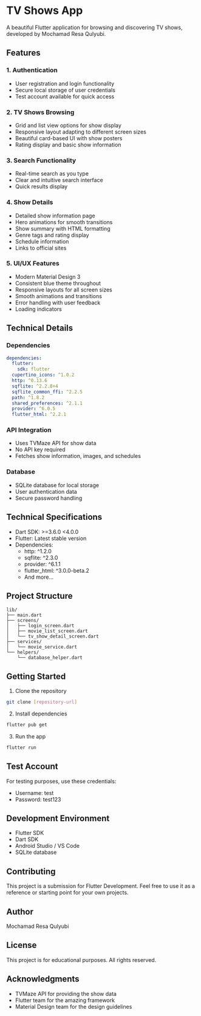 # TV Shows App

A beautiful Flutter application for browsing and discovering TV shows, developed by Mochamad Resa Qulyubi.

## Features

### 1. Authentication
- User registration and login functionality
- Secure local storage of user credentials
- Test account available for quick access

### 2. TV Shows Browsing
- Grid and list view options for show display
- Responsive layout adapting to different screen sizes
- Beautiful card-based UI with show posters
- Rating display and basic show information

### 3. Search Functionality
- Real-time search as you type
- Clear and intuitive search interface
- Quick results display

### 4. Show Details
- Detailed show information page
- Hero animations for smooth transitions
- Show summary with HTML formatting
- Genre tags and rating display
- Schedule information
- Links to official sites

### 5. UI/UX Features
- Modern Material Design 3
- Consistent blue theme throughout
- Responsive layouts for all screen sizes
- Smooth animations and transitions
- Error handling with user feedback
- Loading indicators

## Technical Details

### Dependencies
```yaml
dependencies:
  flutter:
    sdk: flutter
  cupertino_icons: ^1.0.2
  http: ^0.13.6
  sqflite: ^2.2.8+4
  sqflite_common_ffi: ^2.2.5
  path: ^1.8.2
  shared_preferences: ^2.1.1
  provider: ^6.0.5
  flutter_html: ^2.2.1
```

### API Integration
- Uses TVMaze API for show data
- No API key required
- Fetches show information, images, and schedules

### Database
- SQLite database for local storage
- User authentication data
- Secure password handling

## Technical Specifications

- Dart SDK: >=3.6.0 <4.0.0
- Flutter: Latest stable version
- Dependencies:
  - http: ^1.2.0
  - sqflite: ^2.3.0
  - provider: ^6.1.1
  - flutter_html: ^3.0.0-beta.2
  - And more...

## Project Structure

```
lib/
├── main.dart
├── screens/
│   ├── login_screen.dart
│   ├── movie_list_screen.dart
│   └── tv_show_detail_screen.dart
├── services/
│   └── movie_service.dart
└── helpers/
    └── database_helper.dart
```

## Getting Started

1. Clone the repository
```bash
git clone [repository-url]
```

2. Install dependencies
```bash
flutter pub get
```

3. Run the app
```bash
flutter run
```

## Test Account
For testing purposes, use these credentials:
- Username: test
- Password: test123

## Development Environment
- Flutter SDK
- Dart SDK
- Android Studio / VS Code
- SQLite database

## Contributing
This project is a submission for Flutter Development. Feel free to use it as a reference or starting point for your own projects.

## Author
Mochamad Resa Qulyubi

## License
This project is for educational purposes. All rights reserved.

## Acknowledgments
- TVMaze API for providing the show data
- Flutter team for the amazing framework
- Material Design team for the design guidelines
